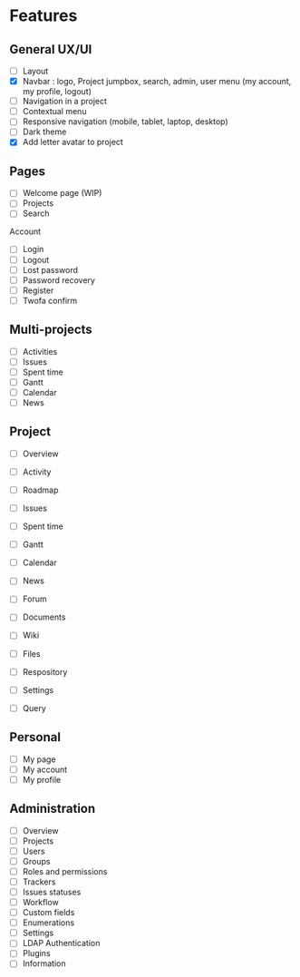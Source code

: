 # Features

## General UX/UI

- [ ] Layout
- [x] Navbar : logo, Project jumpbox, search, admin, user menu (my account, my profile, logout)
- [ ] Navigation in a project
- [ ] Contextual menu
- [ ] Responsive navigation (mobile, tablet, laptop, desktop)
- [ ] Dark theme
- [x] Add letter avatar to project

## Pages

- [ ] Welcome page (WIP)
- [ ] Projects
- [ ] Search

Account
- [ ] Login
- [ ] Logout
- [ ] Lost password
- [ ] Password recovery
- [ ] Register
- [ ] Twofa confirm

## Multi-projects

- [ ] Activities
- [ ] Issues
- [ ] Spent time
- [ ] Gantt
- [ ] Calendar
- [ ] News

## Project

- [ ] Overview
- [ ] Activity
- [ ] Roadmap
- [ ] Issues
- [ ] Spent time
- [ ] Gantt
- [ ] Calendar
- [ ] News
- [ ] Forum
- [ ] Documents
- [ ] Wiki
- [ ] Files
- [ ] Respository
- [ ] Settings

- [ ] Query

## Personal

- [ ] My page
- [ ] My account
- [ ] My profile

## Administration

- [ ] Overview
- [ ] Projects
- [ ] Users
- [ ] Groups
- [ ] Roles and permissions
- [ ] Trackers
- [ ] Issues statuses
- [ ] Workflow
- [ ] Custom fields
- [ ] Enumerations
- [ ] Settings
- [ ] LDAP Authentication
- [ ] Plugins
- [ ] Information